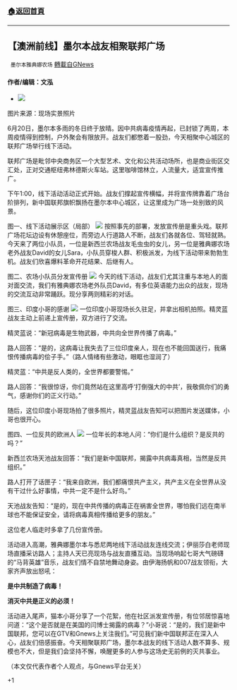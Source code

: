###  [:house:返回首頁](https://github.com/ourhimalayas/txt)
---

## 【澳洲前线】墨尔本战友相聚联邦广场
` 墨尔本雅典娜农场` [轉載自GNews](https://gnews.org/zh-hans/1336642/)

#### 作者/编辑：文泓

- ![]()![](https://gnews-media-offload.s3.amazonaws.com/wp-content/uploads/2021/06/20093741/Picture1-62.jpg)


图片来源：现场实景照片

6月20日，墨尔本多雨的冬日终于放晴。因中共病毒疫情再起，已封锁了两周，本周疫情得到控制，户外聚会有限放开。战友们都憋着一股劲，今天相聚中心城区的联邦广场举行线下活动。

联邦广场是毗邻中央商务区一个大型艺术、文化和公共活动场所，也是商业街区交汇处，正对交通枢纽弗林德斯火车站。这里咖啡馆林立，人流量大，适宜宣传推广。

下午1:00，线下活动活动正式开始。战友们撑起宣传横幅，并将宣传牌靠着广场台阶排列，新中国联邦旗帜飘扬在墨尔本中心城区，让这里成为广场一处别致的风景。

图一、线下活动展示区（局部）
![]()![](https://gnews-media-offload.s3.amazonaws.com/wp-content/uploads/2021/06/20093545/Picture2-8.jpg)
按照事先的部署，发放宣传册是重头戏。联邦广场花坛边设有休憩座位，而旁边人行道路人不断，战友们各就各位、驾轻就熟。今天来了两位小队员，一位是新西兰农场战友毛虫虫的女儿，另一位是雅典娜农场老外战友David的女儿Sara，小队员穿梭人群、积极派发，为线下活动带来勃勃生机。战友们欣喜爆料革命开花结果、后继有人。

图二、农场小队员分发宣传册
![]()![](https://gnews-media-offload.s3.amazonaws.com/wp-content/uploads/2021/06/20093604/Picture3-6.png)
今天的线下活动，战友们尤其注重与本地人的面对面交流，我们有雅典娜农场老外队员David，有多位英语能力出众的战友，现场的交流互动非常踊跃。现分享两则精彩的对话。

图三、印度小哥的感谢
![]()![](https://gnews-media-offload.s3.amazonaws.com/wp-content/uploads/2021/06/20093619/Picture4-1.jpg)
一位印度小哥现场长久驻足，并拿出相机拍照。精灵蓝战友主动上前递上宣传册，双方进行了交流。

精灵蓝说：“新冠病毒是生物武器，中共向全世界传播了病毒。”

路人回答：“是的，这病毒让我失去了三位印度亲人，现在也不能回国送行，我痛恨传播病毒的侩子手。”（路人情绪有些激动，眼眶也湿润了）

精灵蓝：“中共是反人类的，全世界都要警惕。”

路人回答：“我很惊讶，你们竟然站在这里高呼‘打倒强大的中共’，我敬佩你们的勇气，感谢你们的正义行动。”

随后，这位印度小哥现场拍了很多照片，精灵蓝战友告知可以把图片发送媒体，小哥也很开心。

图四、一位反共的欧洲人
![]()![](https://gnews-media-offload.s3.amazonaws.com/wp-content/uploads/2021/06/20093654/Picture5-4.jpg)
一位年长的本地人问：“你们是什么组织？是反共的吗？”

新西兰农场天池战友回答：“我们是新中国联邦，揭露中共病毒真相，当然是反共组织。”

路人打开了话匣子：“我来自欧洲，我们都痛恨共产主义，共产主义在全世界从没有干过什么好事情，中共一定不是什么好鸟。”

天池战友告知：“是的，现在中共传播的病毒正在祸害全世界，哪怕我们远在南半球也不能保证安全，请将病毒真相传播给更多的朋友。”

这位老人临走时多拿了几份宣传册。

活动进入高潮，雅典娜墨尔本与悉尼两地线下活动战友连线交流；伊丽莎白老师现场直播采访路人；主持人天已亮现场与战友直播互动。当现场响起七哥大气磅礴的“马背英雄”音乐，战友们情不自禁地舞动身姿。由伊海扬帆和007战友领衔，大家齐声放出怒吼：

**是中共制造了病毒！**

**消灭中共是正义的必须！**

活动进入尾声，猫本小哥分享了一个花絮，他在社区派发宣传册，有位邻居惊喜地问道：“这个是否就是在美国的闫博士揭露的病毒？”小哥说：“是的，我们是新中国联邦，您可以在GTV和Gnews上关注我们。”可见我们新中国联邦正在深入人心，战友们倍感振奋。今天相聚联邦广场，墨尔本战友的线下活动人数不算多、规模也不大，但是我们会坚持不懈，唤醒更多的人参与这场史无前例的灭共事业。

（本文仅代表作者个人观点，与Gnews平台无关）

+1
